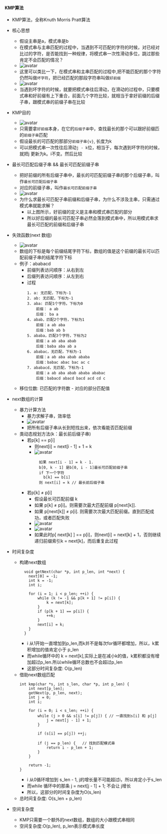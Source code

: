 #### KMP算法
- KMP算法，全称Knuth Morris Pratt算法
- 核心思想
  - 假设主串是a，模式串是b
  - 在模式串与主串匹配的过程中，当遇到不可匹配的字符的时候，对已经对比过的字符，是否能找到一种规律，将模式串一次性滑动多位，跳过那些肯定不会匹配的情况？
  - ![avatar](images/../../images/string_matching_23.png)
  - 这里可以类比一下，在模式串和主串匹配的过程中,把不能匹配的那个字符仍然叫做`坏字符`，把已经匹配的那段字符串叫做`好前缀`
  - ![avatar](images/../../images/string_matching_24.png)
  - 当遇到坏字符的时候，就要把模式串往后滑动，在滑动的过程中，只要模式串和好前缀有上下重合，前面几个字符比较，就相当于拿好前缀的后缀子串，跟模式串的前缀子串在比较
- KMP目的
  - ![avatar](images/../../images/string_matching_25.png)
  - 只需要拿`好前缀`本身，在它的`后缀子串`中，查找最长的那个可以跟好前缀匹的`前缀子串`匹配
  - 假设最长的可匹配的那部分`前缀子串{v}`, 长度为k
  - 可以把模式串一次性往后滑动`j - k`位，相当于，每次遇到坏字符的时候，就把j 更新为k。i不变。然后比较
- 最长可匹配后缀子串 && 最长可匹配前缀子串
  - 把好前缀的所有后缀子串中，最长的可匹配前缀子串的那个后缀子串，叫作`最长可匹配后缀子串`
  - 对应的前缀子串，叫作`最长可匹配前缀子串`
  - ![avatar](images/../../images/string_matching_26.png)
  - 为什么求最长可匹配子串前缀和后缀子串，为什么不涉及主串，只需通过模式串就能求解？
    - 以上图所示，好前缀的定义是主串和模式串匹配的部分
    - 所以好后缀的最长可匹配子串必然会落到模式串中，所以用模式串求最长可匹配的前缀和后缀子串

- 失效函数(next 数组)
  - ![avatar](images/../../images/string_matching_27.png)
  - 数组的下标是每个前缀结尾字符下标，数组的值是这个前缀的最长可以匹配前缀子串的结尾字符下标
  - 例子：ababacd
    - 前缀列表访问顺序：从右到左
    - 后缀列表访问顺序：从左到右
    - 过程
      ```
      1. a: 无匹配，下标为-1
      2. ab: 无匹配，下标为-1
      3. aba: 匹配1个字符。下标为0
          前缀： a ab
          后缀： ba a
      4. abab，匹配2个字符，下标为1
          前缀：a ab aba
          后缀：bab ab b
      5. ababa，匹配3个字符，下标为2
          前缀：a ab aba abab
          后缀：baba aba ab a
      6. ababac，无匹配，下标为-1
          前缀：a ab aba abab ababa
          后缀：babac abac bac ac c
      7. ababacd，无匹配，下标为-1
          前缀：a ab aba abab ababa ababac
          后缀：babacd abacd bacd acd cd c
      ```
  - 移位位数: 已匹配的字符数 - 对应的部分匹配值
- next数组的计算
  - 暴力计算方法
    - 暴力求解子串，效率低
    - ![avatar](images/../../images/string_matching_28.png)
    - 把所有后缀子串从长到短找出来，依次看能否匹配前缀
  - 类动态规划方法(k：最长前后缀子串)
    - 若p[k] == p[i]
      - 则next[i] = next[i - 1] + 1 = k
      - ![avatar](images/../../images/string_matching_29.png)
        ```
          如果 next[i - 1] = k - 1.
          b[0, k - 1] 是b[0, i - 1]最长可匹配前缀子串
          if 下一个字符
            b[k] == b[i]
          则 next[i] = k // 最长前后缀子串
        ```
    - 若p[k] ≠ p[i]
      - 假设最长可匹配前缀 k
      - 如果 p[k] ≠ p[i]。则需要次最大匹配前缀 p[next[k]].
      - 如果 p[next[k]] ≠ p[i]. 则需要次次最大匹配前缀。直到匹配成功，或者匹配失败
      - ![avatar](images/../../images/string_matching_30.png)
      - ![avatar](images/../../images/string_matching_31.png)
      - 如果此时p[ next[k] ] == p[i]，则next[i] =  next[k] + 1，否则继续递归前缀索引k = next[k]，而后重复此过程
- 时间复杂度
  - 构建next数组
    ```
      void getNext(char *p, int p_len, int *next) {
        next[0] = -1;
        int k = -1;
        int i;

        for (i = 1; i < p_len; ++i) {
            while (k != -1 && p[k + 1] != p[i]) {
                k = next[k];
            }
            if (p[k + 1] == p[i]) {
                ++k;
            }
            next[i] = k;
        }
      }
    ```
    - i 从1开始一直增加到p_len,而k并不是每次for循环都增加，所以，k累积增加的值肯定小于 p_len
    - 而while循环中的 k = next[k],实际上是在减小k的值，k累积都没有增加超过p_len.所以while循环总数也不会超过p_len
    - 这部分时间复杂度: O(p_len)
  - 借助next数组匹配
    ```
    int kmp(char *s, int s_len, char *p, int p_len) {
        int next[p_len];
        getNext(p, p_len, next);
        int j = 0;
        int i;

        for (i = 0; i < s_len; ++i) {
            while (j > 0 && s[i] != p[j]) { // 一直找到s[i] 和 p[j]
                j = next[j - 1] + 1;
            }

            if (s[i] == p[j]) ++j;
            
            if (j == p_len) {   // 找到匹配模式串
                return i - p_len + 1;
            }
        }

        return -1;
    }
    ```
    - i 从0循环增加到 s_len - 1, j的增长量不可能超过i，所以肯定小于s_len
    - 而while 循环中的那条 j = next[j - 1] + 1; 不会让 j增长
    - 所以，这部分的时间复杂度为O(s_len)
  - 总时间复杂度: O(s_len + p_len)
- 空间复杂度
  - KMP只需要一个额外的next数组，数组的大小跟模式串相同
  - 空间复杂度:O(p_len), p_len表示模式串长度